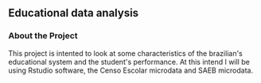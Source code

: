 
## **Educational data analysis**
### About the Project

This project is intented to look at some characteristics of the brazilian's educational system and the student's performance. At this intend I will be using Rstudio software, the Censo Escolar microdata and SAEB microdata.
